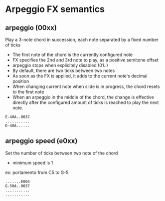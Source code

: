 # Arpeggio FX semantics

## arpeggio (00xx)

Play a 3-note chord in succession, each note separated by a fixed number of ticks

  - The first note of the chord is the currently configured note
  - FX specifies the 2nd and 3rd note to play, as a positive semitone offset
  - arpeggio stops when explicitely disabled (01..)
  - By default, there are two ticks between two notes
  - As soon as the FX is applied, it adds to the current note's decimal position
  - When changing current note when slide is in progress, the chord resets to the first note
  - When an arpeggio in the middle of the chord, the change is effective directly after the configured amount of ticks is reached to play the next note.

```
E-40A..0037
...........
D-40A......
```

## arpeggio speed (e0xx)

Set the number of ticks between two note of the chord

  - minimum speed is 1

ex: portamento from C5 to G-5

```
.......E004
G-50A..0037
...........
...........
```
